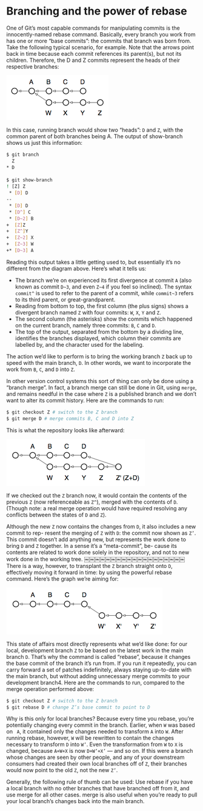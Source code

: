 # Branching and the power of rebase

One of Git’s most capable commands for manipulating commits is the innocently-named rebase command. Basically, every branch you work from has one or more “base commits”: the commits that branch was born from. Take the following typical scenario, for example. Note that the arrows point back in time because each commit references its parent(s), but not its children. Therefore, the D and Z commits represent the heads of their respective branches:

![Branching](images/branching.png)

In this case, running branch would show two “heads”: `D` and `Z`, with the common parent of both branches being A. The output of show-branch shows us just this information:

```bash
$ git branch
  Z
* D

$ git show-branch
! [Z] Z
 * [D] D
--
 * [D] D
 * [D^] C
 * [D~2] B
+  [Z]Z
+  [Z^]Y
+  [Z~2] X
+  [Z~3] W
+* [D~3] A
```

Reading this output takes a little getting used to, but essentially it’s no different from the diagram above. Here’s what it tells us:

* The branch we’re on experienced its first divergence at commit `A` (also known as commit `D~3`, and even `Z~4` if you feel so inclined). The syntax `commit^` is used to refer to the parent of a commit, while `commit~3` refers to its third parent, or great-grandparent.
* Reading from bottom to top, the first column (the plus signs) shows a divergent branch named `Z` with four commits: `W`, `X`, `Y` and `Z`.
* The second column (the asterisks) show the commits which happened on the current branch, namely three commits: `B`, `C` and `D`.
* The top of the output, separated from the bottom by a dividing line, identifies the branches displayed, which column their commits are labelled by, and the character used for the labeling.

The action we’d like to perform is to bring the working branch `Z` back up to speed with the main branch, `D`. In other words, we want to incorporate the work from `B`, `C`, and `D` into `Z`.

In other version control systems this sort of thing can only be done using a “branch merge”. In fact, a branch merge can still be done in Git, using `merge`, and remains needful in the case where `Z` is a published branch and we don’t want to alter its commit history. Here are the commands to run:

```bash
$ git checkout Z # switch to the Z branch
$ git merge D # merge commits B, C and D into Z
```

This is what the repository looks like afterward:

![Branch Merge](images/branch-merge.png)

If we checked out the `Z` branch now, it would contain the contents of the previous `Z` (now referenceable as `Z^`), merged with the contents of `D`. (Though note: a real merge operation would have required resolving any conflicts between the states of `D` and `Z`).

Although the new `Z` now contains the changes from `D`, it also includes a new commit to rep- resent the merging of `Z` with `D`: the commit now shown as `Z’`. This commit doesn’t add anything new, but represents the work done to bring `D` and `Z` together. In a sense it’s a “meta-commit”, be- cause its contents are related to work done solely in the repository, and not to new work done in the working tree.
￼￼￼￼￼￼￼￼￼￼￼￼￼￼￼￼￼￼￼
There is a way, however, to transplant the `Z` branch straight onto `D`, effectively moving it forward in time: by using the powerful rebase command. Here’s the graph we’re aiming for:

![Rebase](images/rebase.png)

This state of affairs most directly represents what we’d like done: for our local, development branch `Z` to be based on the latest work in the main branch `D`. That’s why the command is called “rebase”, because it changes the base commit of the branch it’s run from. If you run it repeatedly, you can carry forward a set of patches indefinitely, always staying up-to-date with the main branch, but without adding unnecessary merge commits to your development branch4. Here are the commands to run, compared to the merge operation performed above:

```bash
$ git checkout Z # switch to the Z branch
$ git rebase D # change Z’s base commit to point to D
```

Why is this only for local branches? Because every time you rebase, you’re potentially changing every commit in the branch. Earlier, when `W` was based on ` A`, it contained only the changes needed to transform `A` into `W`. After running rebase, however, `W` will be rewritten to contain the changes necessary to transform `D` into `W’`. Even the transformation from `W` to `X` is changed, because `A+W+X` is now `D+W’+X’` — and so on. If this were a branch whose changes are seen by other people, and any of your downstream consumers had created their own local branches off of `Z`, their branches would now point to the old `Z`, not the new `Z’`.

Generally, the following rule of thumb can be used: Use rebase if you have a local branch with no other branches that have branched off from it, and use merge for all other cases. merge is also useful when you’re ready to pull your local branch’s changes back into the main branch.